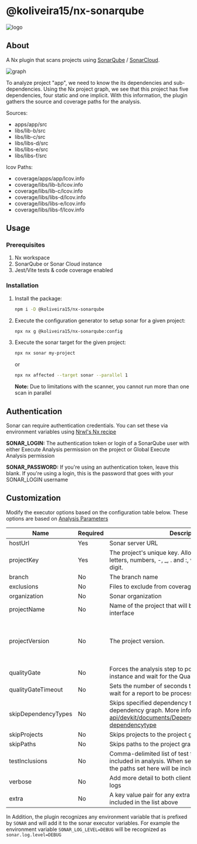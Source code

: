 # @koliveira15/nx-sonarqube

![logo](https://i.ibb.co/R0bzqtP/nx-sonarqube.png)

## About

A Nx plugin that scans projects using [SonarQube](https://www.sonarqube.org)
/ [SonarCloud](https://sonarcloud.io).

![graph](https://i.ibb.co/whmZkm2/graph.png)

To analyze project "app", we need to know the its dependencies and sub-dependencies. Using the Nx project graph,
we see that this project has five dependencies, four static and one implicit. With this information,
the plugin gathers the source and coverage paths for the analysis.

Sources:

- apps/app/src
- libs/lib-b/src
- libs/lib-c/src
- libs/libs-d/src
- libs/libs-e/src
- libs/libs-f/src

lcov Paths:

- coverage/apps/app/lcov.info
- coverage/libs/lib-b/lcov.info
- coverage/libs/lib-c/lcov.info
- coverage/libs/libs-d/lcov.info
- coverage/libs/libs-e/lcov.info
- coverage/libs/libs-f/lcov.info

## Usage

### Prerequisites

1. Nx workspace
2. SonarQube or Sonar Cloud instance
3. Jest/Vite tests & code coverage enabled

### Installation

1. Install the package:
   ```bash
   npm i -D @koliveira15/nx-sonarqube
   ```
2. Execute the configuration generator to setup sonar for a given project:
   ```bash
   npx nx g @koliveira15/nx-sonarqube:config
   ```
3. Execute the sonar target for the given project:
   ```bash
   npx nx sonar my-project
   ```
   or
   ```bash
   npx nx affected --target sonar --parallel 1
   ```
   **Note:** Due to limitations with the scanner, you cannot run more than one scan in parallel

## Authentication

Sonar can require authentication credentials. You can set these via environment variables using [Nrwl's Nx recipe](https://nx.dev/recipes/environment-variables/define-environment-variables)

**SONAR_LOGIN:** The authentication token or login of a SonarQube user with either Execute Analysis permission on the project or Global Execute Analysis permission

**SONAR_PASSWORD:** If you're using an authentication token, leave this blank. If you're using a login, this is the password that goes with your SONAR_LOGIN username

## Customization

Modify the executor options based on the configuration table below. These options are based on [Analysis Parameters](https://docs.sonarqube.org/latest/analysis/analysis-parameters/)

| Name                | Required | Description                                                                                                                                                    | Default                                                                                               |
| ------------------- | -------- | -------------------------------------------------------------------------------------------------------------------------------------------------------------- | ----------------------------------------------------------------------------------------------------- |
| hostUrl             | Yes      | Sonar server URL                                                                                                                                               | http://localhost:9000                                                                                 |
| projectKey          | Yes      | The project's unique key. Allowed characters are: letters, numbers, -, \_, . and :, with at least one non-digit.                                               |                                                                                                       |
| branch              | No       | The branch name                                                                                                                                                |                                                                                                       |
| exclusions          | No       | Files to exclude from coverage                                                                                                                                 |                                                                                                       |
| organization        | No       | Sonar organization                                                                                                                                             |                                                                                                       |
| projectName         | No       | Name of the project that will be displayed on the web interface                                                                                                |                                                                                                       |
| projectVersion      | No       | The project version.                                                                                                                                           | this will default to the package.json version of the app/lib, otherwise it will take the root version |
| qualityGate         | No       | Forces the analysis step to poll the SonarQube instance and wait for the Quality Gate status                                                                   | true                                                                                                  |
| qualityGateTimeout  | No       | Sets the number of seconds that the scanner should wait for a report to be processed                                                                           | 300                                                                                                   |
| skipDependencyTypes | No       | Skips specified dependency types from the dependency graph. More info: https://nx.dev/nx-api/devkit/documents/DependencyType#enumeration-dependencytype        |                                                                                                       |
| skipProjects        | No       | Skips projects to the project graph analysis                                                                                                                   |                                                                                                       |
| skipPaths           | No       | Skips paths to the project graph analysis                                                                                                                      |                                                                                                       |
| testInclusions      | No       | Comma-delimited list of test file path patterns to be included in analysis. When set, only test files matching the paths set here will be included in analysis | \*_/_.spec.ts                                                                                         |
| verbose             | No       | Add more detail to both client and server-side analysis logs                                                                                                   | false                                                                                                 |
| extra               | No       | A key value pair for any extra sonar variable that is not included in the list above                                                                           |                                                                                                       |

In Addition, the plugin recognizes any environment variable that is prefixed by `SONAR` and will add it to the sonar executor variables. For example the environment variable `SONAR_LOG_LEVEL=DEBUG` will be recognized as `sonar.log.level=DEBUG`
